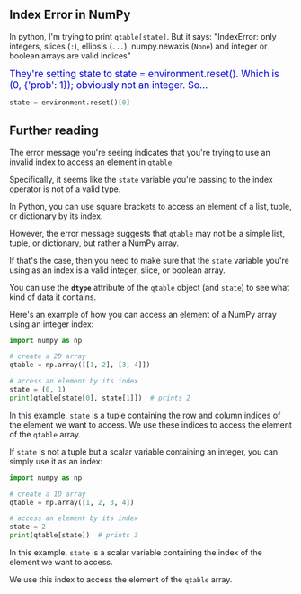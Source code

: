 ## Index Error in NumPy

In python, I'm trying to print `qtable[state]`.  But it says: "IndexError: only integers, slices (`:`), ellipsis (`...`), numpy.newaxis (`None`) and integer or boolean arrays are valid indices"

<span style="color:#0000dd;font-size:larger;">They're setting state to state = environment.reset().  Which is (0, {'prob': 1}); obviously not an integer. So...</span>

```python
state = environment.reset()[0]
```

## Further reading

The error message you're seeing indicates that you're trying to use an invalid index to access an element in `qtable`.

Specifically, it seems like the `state` variable you're passing to the index operator is not of a valid type.

In Python, you can use square brackets to access an element of a list, tuple, or dictionary by its index.

However, the error message suggests that `qtable` may not be a simple list, tuple, or dictionary, but rather a NumPy array.

If that's the case, then you need to make sure that the `state` variable you're using as an index is a valid integer, slice, or boolean array.

You can use the **`dtype`** attribute of the `qtable` object (and `state`) to see what kind of data it contains.

Here's an example of how you can access an element of a NumPy array using an integer index:

```python
import numpy as np

# create a 2D array
qtable = np.array([[1, 2], [3, 4]])

# access an element by its index
state = (0, 1)
print(qtable[state[0], state[1]])  # prints 2
```

In this example, `state` is a tuple containing the row and column indices of the element we want to access. We use these indices to access the element of the `qtable` array.

If `state` is not a tuple but a scalar variable containing an integer, you can simply use it as an index:

```python
import numpy as np

# create a 1D array
qtable = np.array([1, 2, 3, 4])

# access an element by its index
state = 2
print(qtable[state])  # prints 3
```

In this example, `state` is a scalar variable containing the index of the element we want to access. 

We use this index to access the element of the `qtable` array.

<br>

